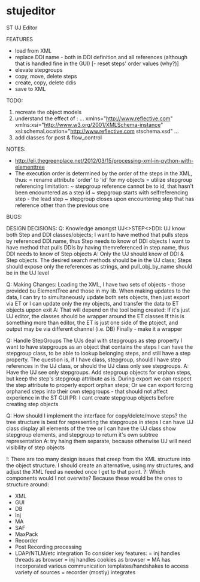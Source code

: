 # stujeditor
ST UJ Editor

FEATURES
- load from XML
- replace DDI name - both in DDI definition and all references (although that is handled fine in the GUI)
[- reset steps' order values (why?)]
- elevate stepgroups
- copy, move, delete steps
- create, copy, delete ddis
- save to XML

TODO:
 1. recreate the object models
 2. understand the effect of :
 	... xmlns="http://www.reflective.com" xmlns:xsi="http://www.w3.org/2001/XMLSchema-instance" xsi:schemaLocation="http://www.reflective.com stschema.xsd" ...
 3. add classes for post & flow_control

NOTES:
 - http://eli.thegreenplace.net/2012/03/15/processing-xml-in-python-with-elementtree
 - The execution order is determined by the order of the steps in the XML, thus:
   = rename attribute 'order' to 'id' for my objects
   = utilize stepgroup referencing limitation:
     ~ stepgroup reference cannot be to id, that hasn't been encountered as a step id
     ~ stepgroup starts with selfreferencing step - the lead step
     ~ stepgroup closes upon encountering step that has reference other than the previous one

BUGS:


DESIGN DECISIONS:
Q: Knowledge amongst UJ<>STEP<>DDI:
  UJ know both Step and DDI classes/objects;
  I want to have method that pulls steps by referenced DDI.name, thus Step needs to know of DDI objects
  I want to have method that pulls DDIs by having themreferenced in step.name, thus DDI needs to know of Step objects
A: Only the UJ should know of DDI & Step objects. The desired search methods should be in the UJ class; Steps should expose only the references as strings, and pull_obj_by_name should be in the UJ level

Q: Making Changes:
  Loading the XML, I have two sets of objects - those provided bu ElementTree and those in my lib. When making updates to the data,
  I can try to simultaneously update both sets objects, then just export via ET
  or I can update only the my objects, and transfer the data to ET objects uppon exit
A: That will depend on the tool being created:
  If it's just UJ editor, the classes should be wrapper around the ET classes
  If this is something more than editor, the ET is just one side of the ptoject, and output may be via different channel (i.e. DB)
  Finally - make it a wrapper

Q: Handle StepGroups
  The UJs deal with stepgroups as step property
  I want to have stepgroups as an object that contains the steps
  I can have the stepgroup class, to be able to lookup belonging steps, and still have a step property.
The question is, if I have class, stepgroup, should I have step references in the UJ class, or should the UJ class only see stepgroups.
A: Have the UJ see only stepgroups. Add stepgroup objects for orphan steps, but keep the step's stepgroup attribute as is. During export we can respect the step attribute to properly export orphan steps;
   Or we can export forcing orphaned steps into their own stepgroups - that should not affect experience in the ST GUI
PR: I cant create stepgroup objects before creating step objects

Q: How should I implement the interface for copy/delete/move steps?
   the tree structure is best for representing the stepgroups in steps
   I can have UJ class display all elements of the tree or
   I can have the UJ class show stepgroup elements, and stepgroup to return it's own subtree representation
A: try haing them separate, because otherwise UJ will need visibility of step objects

!: There are too many design issues that creep from the XML structure into the object structure. I should create an alternative, using my structures, and adjust the XML feed as needed once I get to that point.
?: Which components would I not overwite? Because these would be the ones to structure around:
  - XML
  - GUI
  - DB
  - Inj
  - MA
  - SAF
  - MaxPack
  - Recorder
  - Post Recording processing
  - LDAP/NTLM/etc integration
  To consider key features:
  = inj handles threads as browser
  = inj handles cookies as browser
  = MA has incorporated various communication templates/handshakes to access variety of sources
  = recorder (mostly) integrates


